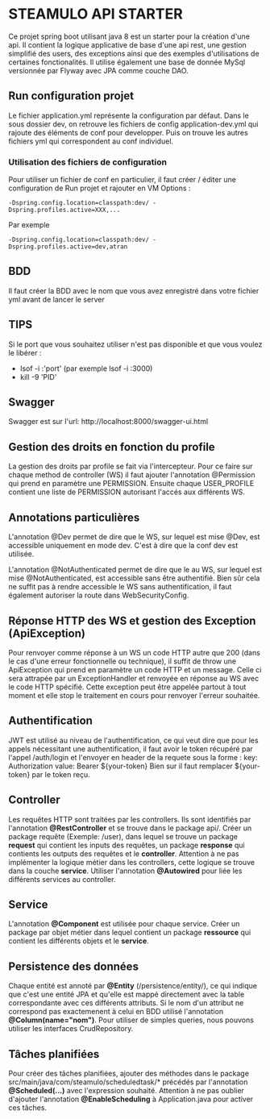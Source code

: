 # STEAMULO API STARTER
Ce projet spring boot utilisant java 8 est un starter pour la création d'une api. Il contient la logique applicative de 
base d'une api rest, une gestion simplifié des users, des exceptions ainsi que des exemples d'utilisations de certaines 
fonctionalités. Il utilise également une base de donnée MySql versionnée par Flyway avec JPA comme couche DAO.

## Run configuration projet
Le fichier application.yml représente la configuration par défaut.
Dans le sous dossier dev, on retrouve les fichiers de config application-dev.yml qui rajoute des éléments de conf pour developper.
Puis on trouve les autres fichiers yml qui correspondent au conf individuel.

### Utilisation des fichiers de configuration
Pour utiliser un fichier de conf en particulier, il faut créer / éditer une configuration de Run projet et rajouter en VM Options :

```
-Dspring.config.location=classpath:dev/ -Dspring.profiles.active=XXX,...
```
Par exemple 
```
-Dspring.config.location=classpath:dev/ -Dspring.profiles.active=dev,atran
```

## BDD
Il faut créer la BDD avec le nom que vous avez enregistré dans votre fichier yml avant de lancer le server

## TIPS
Si le port que vous souhaitez utiliser n'est pas disponible et que vous voulez le libérer :
 - lsof -i :'port' (par exemple lsof -i :3000)
 - kill -9 'PID'

## Swagger
Swagger est sur l'url: http://localhost:8000/swagger-ui.html

## Gestion des droits en fonction du profile

La gestion des droits par profile se fait via l'intercepteur. Pour ce faire sur chaque method de controller (WS) il faut
ajouter l'annotation @Permission qui prend en paramètre une PERMISSION. Ensuite chaque USER_PROFILE contient une liste de 
PERMISSION autorisant l'accés aux différents WS.

## Annotations particulières

L'annotation @Dev permet de dire que le WS, sur lequel est mise @Dev, est accessible uniquement en mode dev.
C'est à dire que la conf dev est utilisée.

L'annotation @NotAuthenticated permet de dire que le au WS, sur lequel est mise @NotAuthenticated, est accessible sans être authentifié.
Bien sûr cela ne suffit pas à rendre accessible le WS sans authentification, il faut également autoriser la route dans WebSecurityConfig.

## Réponse HTTP des WS et gestion des Exception (ApiException)

Pour renvoyer comme réponse à un WS un code HTTP autre que 200 (dans le cas d'une erreur fonctionnelle ou technique),
il suffit de throw une ApiException qui prend en paramètre un code HTTP et un message. Celle ci sera attrapée par
un ExceptionHandler et renvoyée en réponse au WS avec le code HTTP spécifié. Cette exception peut être appelée partout
à tout moment et elle stop le traitement en cours pour renvoyer l'erreur souhaitée.

## Authentification
JWT est utilisé au niveau de l'authentification, ce qui veut dire que pour les appels nécessitant une authentification, 
il faut avoir le token récupéré par l'appel /auth/login et l'envoyer en header de la requete sous la forme :
key: Authorization
value: Bearer ${your-token}
Bien sur il faut remplacer ${your-token} par le token reçu.

## Controller

Les requêtes HTTP sont traitées par les controllers. Ils sont identifiés par l'annotation **@RestController** et se trouve 
dans le package api/. Créer un package requête (Exemple: /user), dans lequel se trouve un package **request**
qui contient les inputs des requêtes, un package **response** qui contients les outputs des requêtes et le **controller**.
Attention à ne pas implémenter la logique métier dans les controllers, cette logique se trouve dans la couche **service**.
Utiliser l'annotation **@Autowired** pour liée les différents services au controller.

## Service

L'annotation **@Component** est utilisée pour chaque service.
Créer un package par objet métier dans lequel contient un package **ressource** qui contient les différents objets et 
le **service**.

## Persistence des données

Chaque entité est annoté par **@Entity** (/persistence/entity/), ce qui indique que c'est une entité JPA et qu'elle est 
mappé directement avec la table correspondante avec ces différents attributs. Si le nom d'un attribut ne correspond pas
exactemenent à celui en BDD utilisé l'annotation **@Column(name="nom")**.
Pour utiliser de simples queries, nous pouvons utiliser les interfaces CrudRepository.

## Tâches planifiées

Pour créer des tâches planifiées, ajouter des méthodes dans le package src/main/java/com/steamulo/scheduledtask/* 
précédés par l'annotation **@Scheduled(...)** avec l'expression souhaité.
Attention à ne pas oublier d'ajouter l'annotation **@EnableScheduling** à Application.java pour activer ces tâches.

